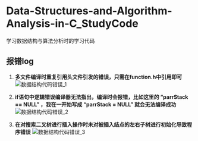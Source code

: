 # Data-Structures-and-Algorithm-Analysis-in-C_StudyCode
学习数据结构与算法分析时的学习代码

## 报错log
1. **多文件编译时重复引用头文件引发的错误，只需在function.h中引用即可**
![数据结构代码错误_1](https://cdn.staticaly.com/gh/hiyoung3937/img_hiyoung@master/bolg/数据结构代码错误_1.65i0wqxgwvw0.jpg)


2. **if语句中逻辑错误编译器无法指出，编译时会报错，比如这里的 “parrStack == NULL” ，我在一开始写成 “parrStack = NULL” 就会无法编译成功**
![数据结构代码错误_2](https://cdn.staticaly.com/gh/hiyoung3937/img_hiyoung@master/20221201/数据结构代码错误_2.480jpcactew0.webp)


3. **在对搜索二叉树进行插入操作时未对被插入结点的左右子树进行初始化导致程序错误**
![数据结构代码错误_3](https://cdn.staticaly.com/gh/hiyoung3937/img_hiyoung@master/bolg/ERROR3.4ekkcyv0yly0.webp)
